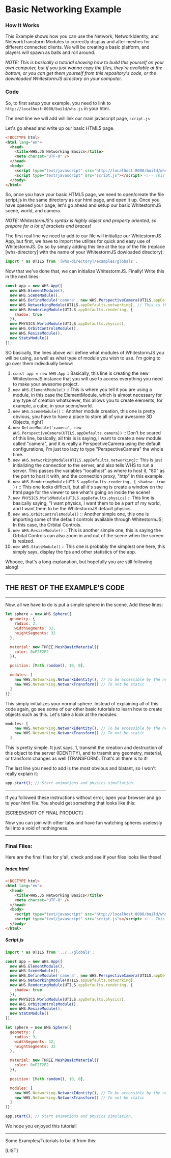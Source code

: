 # Basic Networking Example #

### How It Works ###

This Example shows how you can use the Network, NetworkIdentity, and NetworkTransform Modules to correctly display and alter meshes for different connected clients. We will be creating a basic platform, and players will spawn as balls and roll around.

*NOTE:*
*This is basically a tutorial showing how to build this yourself on your own computer, but if you just wanna copy the files, they're available at the bottom, or you can get them yourself from this repository's code, or the downloaded WhitestormJS directory on your computer.*

### Code ###

So, to first setup your example, you need to link to `http://localhost:8080/build/whs.js` in your html.

The next line we will add will link our main javascript page, `script.js`

Let's go ahead and write up our basic HTML5 page.

```html
<!DOCTYPE html>
<html lang="en">
  <head>
    <title>WHS.JS Networking Basics</title>
    <meta charset="UTF-8" />
  </head>
  <body>
    <script type="text/javascript" src="http://localhost:8080/build/whs.js"></script> <!-- Our link to the framework -->
    <script type="text/javascript" src="script.js"></script> <!-- This is the file where we'll add all of our code -->
  </body>
</html>
```

So, once you have your basic HTML5 page, we need to open/create the file script.js in the same directory as our html page, and open it up. Once you have opened your page, let's go ahead and setup our basic WhitestormJS scene, world, and camera.

*NOTE: WhitestormJS's syntax is highly object and property oriented, so prepare for a lot of brackets and braces!*

The first real line we need to add to our file will initialize our WhitestormJS App, but first, we have to import the utilites for quick and easy use of WhitestormJS. Do so by simply adding this line at the top of the file (replace [whs-directory] with the name of your WhitestormJS dowloaded directory):
```javascript
import * as UTILS from '[whs-directory]/examples/globals';
```

Now that we've done that, we can initialize WhitestormJS. Finally! Write this in the next lines:
```javascript
const app = new WHS.App([
  new WHS.ElementModule(),
  new WHS.SceneModule(),
  new WHS.DefineModule('camera', new WHS.PerspectiveCamera(UTILS.appDefaults.camera)),
  new WHS.NetworkingModule(UTILS.appDefaults.networking), // This is the same as "localhost", "80", "http" being passed.
  new WHS.RenderingModule(UTILS.appDefaults.rendering, {
    shadow: true
  }),
  new PHYSICS.WorldModule(UTILS.appDefaults.physics),
  new WHS.OrbitControlsModule(),
  new WHS.ResizeModule(),
  new StatsModule()
]);
```
SO basically, the lines above will define what modules of WhitestormJS you will be using, as well as what type of module you wish to use. I'm going to go over them individually below:
1. `const app = new WHS.App` :: Basically, this line is creating the new WhitestormJS instance that you will use to access everything you need to make your awesome project.
2. `new WHS.ElementModule()` :: This is where you tell it you are using a module, in this case the ElementModule, which is almost necessary for any type of creation whatsoever, this allows you to create elements, for example, a cube, in your scene/world.
3. `new WHS.SceneModule()` :: Another module creation, this one is pretty obvious, you have to have a place to store all of your awesome 3D Objects, right?
4. `new DefineModule('camera', new WHS.PerspectiveCamera(UTILS.appDefaults.camera))` :: Don't be scared of this line, basically, all this is is saying, I want to create a new module called "camera", and it is really a PerspectiveCamera using the default configurations, I'm just too lazy to type "PerspectiveCamera" the whole time.
5. `new WHS.NetworkingModule(UTILS.appDefaults.networking)`:: This is just initializing the connection to the server, and also tells WHS to run a server. This passes the variables "localhost" as where to host it, "80" as the port to host it with, and the connection proxy, "http" in this example.
6. `new WHS.RenderingModule(UTILS.appDefaults.rendering, { shadow: true })` :: This one looks difficult, but all it's saying is create a window on the html page for the viewer to see what's going on inside the scene!
7. `new PHYSICS.WorldModule(UTILS.appDefaults.physics)` :: This line is basically saying, "I want physics, I want them to be a part of my world, and I want them to be the WhitestormJS default physics.
8. `new WHS.OrbitControlsModule()` :: Another simple one, this one is importing some of the default controls available through WhitestormJS; In this case, the Orbital Controls.
9. `new WHS.ResizeModule()` :: This is another simple one, this is saying the Orbital Controls can also zoom in and out of the scene when the screen is resized.
10. `new WHS.StatsModule()` :: This one is probably the simplest one here, this simply says, display the fps and other statistics of the app.

Whooee, that's a long explanation, but hopefully you are still following along!

---
## THE REST OF THE EXAMPLE'S CODE ##
---

Now, all we have to do is put a simple sphere in the scene, Add these lines:
```javascript
let sphere = new WHS.Sphere({
  geometry: {
    radius: 3,
    widthSegments: 32,
    heightSegments: 32
  },

  material: new THREE.MeshBasicMaterial({
    color: 0xF2F2F2
  }),

  position: [Math.random(), 10, 0],

  modules: [
    new WHS.Networking.NetworkIdentity(), // To be accessible by the networking
    new WHS.Networking.NetworkTransform() // To not be static
  ]
)};
```
This simply initializes your normal sphere. Instead of explaining all of this code again, go see some of our other basic tutorials to learn how to create objects such as this. Let's take a look at the modules.

```javascript
modules: [
    new WHS.Networking.NetworkIdentity(), // To be accessible by the networking
    new WHS.Networking.NetworkTransform() // To not be static
  ]
```

This is pretty simple. It just says, 1, transmit the creation and destruction of this object to the server (IDENTITY), and to trasmit any geometry, material, or transform changes as well (TRANSFORM). That's all there is to it!


The last line you need to add is the most obvious and blatant, so I won't really explain it:
```javascript
app.start(); // Start animations and physics simultation.
```

---

If you followed these instructions without error, open your browser and go to your html file. You should get something that looks like this:

[SCREENSHOT OF FINAL PRODUCT]

Now you can join with other tabs and have fun watching spheres uselessly fall into a void of nothingness.

---

### Final Files: ###

Here are the final files for y'all, check and see if your files looks like these!

##### Index.html #####

```html
<!DOCTYPE html>
<html lang="en">
  <head>
    <title>WHS.JS Networking Basics</title>
    <meta charset="UTF-8" />
  </head>
  <body>
    <script type="text/javascript" src="http://localhost:8080/build/whs.js"></script> <!-- Our link to the framework -->
    <script type="text/javascript" src="script.js"></script> <!-- This is the file where we'll add all of our code -->
  </body>
</html>
```

##### Script.js #####
```javascript
import * as UTILS from '../../globals';

const app = new WHS.App([
  new WHS.ElementModule(),
  new WHS.SceneModule(),
  new WHS.DefineModule('camera', new WHS.PerspectiveCamera(UTILS.appDefaults.camera)),
  new WHS.NetworkingModule(UTILS.appDefaults.networking),
  new WHS.RenderingModule(UTILS.appDefaults.rendering, {
    shadow: true
  }),
  new PHYSICS.WorldModule(UTILS.appDefaults.physics),
  new WHS.OrbitControlsModule(),
  new WHS.ResizeModule(),
  new StatsModule()
]);

let sphere = new WHS.Sphere({
  geometry: {
    radius: 3,
    widthSegments: 32,
    heightSegments: 32
  },

  material: new THREE.MeshBasicMaterial({
    color: 0xF2F2F2
  }),

  position: [Math.random(), 10, 0],

  modules: [
    new WHS.Networking.NetworkIdentity(), // To be accessible by the networking
    new WHS.Networking.NetworkTransform() // To not be static
  ]
)};

app.start(); // Start animations and physics simulation.
```

We hope you enjoyed this tutorial!

---

Some Examples/Tutorials to build from this:

[LIST]
